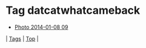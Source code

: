 <!--
title: Tag datcatwhatcameback
date: 2020-06-28T15:26:59.304Z
tags:
-->
# Tag datcatwhatcameback

 * [Photo 2014-01-08 09](72649344947.md)

| [Tags](tags.md) | [Top](index.md) |
